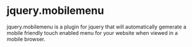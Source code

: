 # jquery.mobilemenu
jquery.mobilemenu is a plugin for jquery that will automatically gemerate a mobile friendly touch enabled menu for your website when viewed in a mobile browser.

